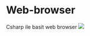 # Web-browser
Csharp ile basit web browser
<img src="https://github.com/ynsgndz/Web-browser/blob/main/image/preView.PNG?raw=true">
